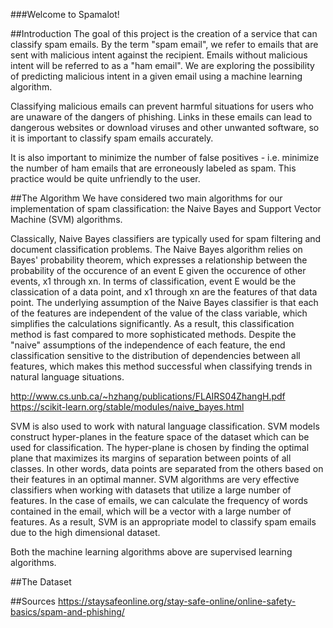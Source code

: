 ###Welcome to Spamalot!

##Introduction
The goal of this project is the creation of a service that can classify
spam emails. By the term "spam email", we refer to emails that are sent with
malicious intent against the recipient. Emails without malicious intent will be
referred to as a "ham email". We are exploring the possibility of predicting
malicious intent in a given email using a machine learning algorithm.

Classifying malicious emails can prevent harmful situations for users who are
unaware of the dangers of phishing. Links in these emails can lead to dangerous
websites or download viruses and other unwanted software, so it is important
to classify spam emails accurately.

It is also important to minimize the number of false positives - i.e. minimize
the number of ham emails that are erroneously labeled as spam. This practice 
would be quite unfriendly to the user.

##The Algorithm
We have considered two main algorithms for our implementation of spam
classification: the Naive Bayes and Support Vector Machine (SVM) algorithms.

Classically, Naive Bayes classifiers are typically used for spam filtering and
document classification problems. The Naive Bayes algorithm relies on Bayes'
probability theorem, which expresses a relationship between the probability
of the occurence of an event E given the occurence of other events, x1 through
xn. In terms of classification, event E would be the classication of a data 
point, and x1 through xn are the features of that data point. The underlying
assumption of the Naive Bayes classifier is that each of the features are 
independent of the value of the class variable, which simplifies the
calculations significantly. As a result, this classification method is fast
compared to more sophisticated methods. Despite the "naive" assumptions of the
independence of each feature, the end classification sensitive to the
distribution of dependencies between all features, which makes this method 
successful when classifying trends in natural language situations.

http://www.cs.unb.ca/~hzhang/publications/FLAIRS04ZhangH.pdf
https://scikit-learn.org/stable/modules/naive_bayes.html

SVM is also used to work with natural language classification. SVM models
construct hyper-planes in the feature space of the dataset which can be used
for classification. The hyper-plane is chosen by finding the optimal plane that
maximizes its margins of separation between points of all classes. In other
words, data points are separated from the others based on their features in an
optimal manner. SVM algorithms are very effective classifiers when working with
datasets that utilize a large number of features. In the case of emails, we can
calculate the frequency of words contained in the email, which will be a vector
with a large number of features. As a result, SVM is an appropriate model to
classify spam emails due to the high dimensional dataset.

Both the machine learning algorithms above are supervised learning algorithms.

##The Dataset


##Sources
https://staysafeonline.org/stay-safe-online/online-safety-basics/spam-and-phishing/
